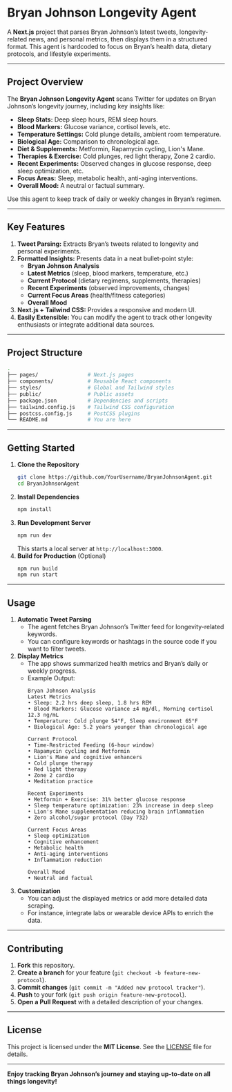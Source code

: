 # Bryan Johnson Longevity Agent

A **Next.js** project that parses Bryan Johnson’s latest tweets, longevity-related news, and personal metrics, then displays them in a structured format. This agent is hardcoded to focus on Bryan’s health data, dietary protocols, and lifestyle experiments.

---

## Project Overview

The **Bryan Johnson Longevity Agent** scans Twitter for updates on Bryan Johnson’s longevity journey, including key insights like:

- **Sleep Stats:** Deep sleep hours, REM sleep hours.
- **Blood Markers:** Glucose variance, cortisol levels, etc.
- **Temperature Settings:** Cold plunge details, ambient room temperature.
- **Biological Age:** Comparison to chronological age.
- **Diet & Supplements:** Metformin, Rapamycin cycling, Lion's Mane.
- **Therapies & Exercise:** Cold plunges, red light therapy, Zone 2 cardio.
- **Recent Experiments:** Observed changes in glucose response, deep sleep optimization, etc.
- **Focus Areas:** Sleep, metabolic health, anti-aging interventions.
- **Overall Mood:** A neutral or factual summary.

Use this agent to keep track of daily or weekly changes in Bryan’s regimen.

---

## Key Features

1. **Tweet Parsing:** Extracts Bryan’s tweets related to longevity and personal experiments.
2. **Formatted Insights:** Presents data in a neat bullet-point style:
   - **Bryan Johnson Analysis**
   - **Latest Metrics** (sleep, blood markers, temperature, etc.)
   - **Current Protocol** (dietary regimens, supplements, therapies)
   - **Recent Experiments** (observed improvements, changes)
   - **Current Focus Areas** (health/fitness categories)
   - **Overall Mood**
3. **Next.js + Tailwind CSS:** Provides a responsive and modern UI.
4. **Easily Extensible:** You can modify the agent to track other longevity enthusiasts or integrate additional data sources.

---

## Project Structure

```bash
.
├── pages/                # Next.js pages
├── components/           # Reusable React components
├── styles/               # Global and Tailwind styles
├── public/               # Public assets
├── package.json          # Dependencies and scripts
├── tailwind.config.js    # Tailwind CSS configuration
├── postcss.config.js     # PostCSS plugins
└── README.md             # You are here
```

---

## Getting Started

1. **Clone the Repository**
   ```bash
   git clone https://github.com/YourUsername/BryanJohnsonAgent.git
   cd BryanJohnsonAgent
   ```
2. **Install Dependencies**
   ```bash
   npm install
   ```
3. **Run Development Server**
   ```bash
   npm run dev
   ```
   This starts a local server at `http://localhost:3000`.
4. **Build for Production** (Optional)
   ```bash
   npm run build
   npm run start
   ```

---

## Usage

1. **Automatic Tweet Parsing**
   - The agent fetches Bryan Johnson’s Twitter feed for longevity-related keywords.
   - You can configure keywords or hashtags in the source code if you want to filter tweets.
2. **Display Metrics**
   - The app shows summarized health metrics and Bryan’s daily or weekly progress.
   - Example Output:
     ```text
     Bryan Johnson Analysis
     Latest Metrics
     • Sleep: 2.2 hrs deep sleep, 1.8 hrs REM
     • Blood Markers: Glucose variance ±4 mg/dl, Morning cortisol 12.3 ng/mL
     • Temperature: Cold plunge 54°F, Sleep environment 65°F
     • Biological Age: 5.2 years younger than chronological age

     Current Protocol
     • Time-Restricted Feeding (6-hour window)
     • Rapamycin cycling and Metformin
     • Lion's Mane and cognitive enhancers
     • Cold plunge therapy
     • Red light therapy
     • Zone 2 cardio
     • Meditation practice

     Recent Experiments
     • Metformin + Exercise: 31% better glucose response
     • Sleep temperature optimization: 23% increase in deep sleep
     • Lion's Mane supplementation reducing brain inflammation
     • Zero alcohol/sugar protocol (Day 732)

     Current Focus Areas
     • Sleep optimization
     • Cognitive enhancement
     • Metabolic health
     • Anti-aging interventions
     • Inflammation reduction

     Overall Mood
     • Neutral and factual
     ```
3. **Customization**
   - You can adjust the displayed metrics or add more detailed data scraping.
   - For instance, integrate labs or wearable device APIs to enrich the data.

---

## Contributing

1. **Fork** this repository.
2. **Create a branch** for your feature (`git checkout -b feature-new-protocol`).
3. **Commit changes** (`git commit -m "Added new protocol tracker"`).
4. **Push** to your fork (`git push origin feature-new-protocol`).
5. **Open a Pull Request** with a detailed description of your changes.

---

## License

This project is licensed under the **MIT License**. See the [LICENSE](LICENSE) file for details.

---

**Enjoy tracking Bryan Johnson’s journey and staying up-to-date on all things longevity!**

